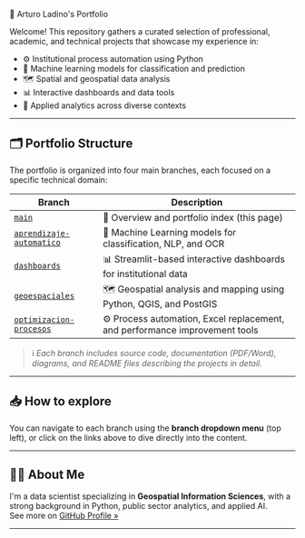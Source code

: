  🧠 Arturo Ladino's Portfolio

Welcome! This repository gathers a curated selection of professional, academic, and technical projects that showcase my experience in:

- ⚙️ Institutional process automation using Python  
- 🤖 Machine learning models for classification and prediction  
- 🗺️ Spatial and geospatial data analysis  
- 📊 Interactive dashboards and data tools  
- 🧪 Applied analytics across diverse contexts

---

## 🗂 Portfolio Structure

The portfolio is organized into four main branches, each focused on a specific technical domain:

| Branch | Description |
|--------|-------------|
| [`main`](https://github.com/Ladinux13/NombreDelRepo) | 📖 Overview and portfolio index (this page) |
| [`aprendizaje-automatico`](https://github.com/Ladinux13/NombreDelRepo/tree/aprendizaje-automatico) | 🤖 Machine Learning models for classification, NLP, and OCR |
| [`dashboards`](https://github.com/Ladinux13/NombreDelRepo/tree/dashboards) | 📊 Streamlit-based interactive dashboards for institutional data |
| [`geoespaciales`](https://github.com/Ladinux13/NombreDelRepo/tree/geoespaciales) | 🗺️ Geospatial analysis and mapping using Python, QGIS, and PostGIS |
| [`optimizacion-procesos`](https://github.com/Ladinux13/NombreDelRepo/tree/optimizacion-procesos) | ⚙️ Process automation, Excel replacement, and performance improvement tools |

> ℹ️ *Each branch includes source code, documentation (PDF/Word), diagrams, and README files describing the projects in detail.*

---

## 📥 How to explore

You can navigate to each branch using the **branch dropdown menu** (top left), or click on the links above to dive directly into the content.

---

## 👨‍💻 About Me

I'm a data scientist specializing in **Geospatial Information Sciences**, with a strong background in Python, public sector analytics, and applied AI.  
See more on [GitHub Profile »](https://github.com/Ladinux13)

---
